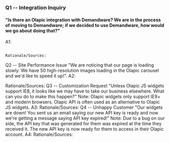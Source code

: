




### Q1 -- Integration Inquiry
#### "Is there an Olapic integration with Demandware? We are in the process of moving to Demandware; if we decided to use Demandware, how would we go about doing that?"
A1:
```

Rationale/Sources:
```



Q2 -- Site Performance Issue
"We are noticing that our page is loading slowly. We have 50 high-resolution images loading in the Olapic carousel and we'd like to speed it up!".
A2:




Rationale/Sources:
Q3 -- Customization Request
"Unless Olapic JS widgets support IE8, it looks like we may have to take our business elsewhere. What can you do to make this happen?"
Note: Olapic widgets only support IE9+ and modern browsers. Olapic API is often used as an alternative to Olapic JS widgets.
A3:
Rationale/Sources:
Q4 -- Unhappy Customer
"Our widgets are down! You sent us an email saying our new API key is ready and now we're getting a message saying API key expired!"
Note: Due to a bug on our side, the API key that was generated for them was expired at the time they received it. The new API key is now ready
for them to access in their Olapic account.
A4:
Rationale/Sources: